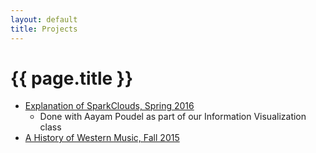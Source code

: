 ```yaml
---
layout: default
title: Projects
---
```

# {{ page.title }}

* [Explanation of SparkClouds, Spring 2016](http://jamiechand.com/infovis-sparkclouds/)
  * Done with Aayam Poudel as part of our Information Visualization class
* [A History of Western Music, Fall 2015](./history-of-western-music)
